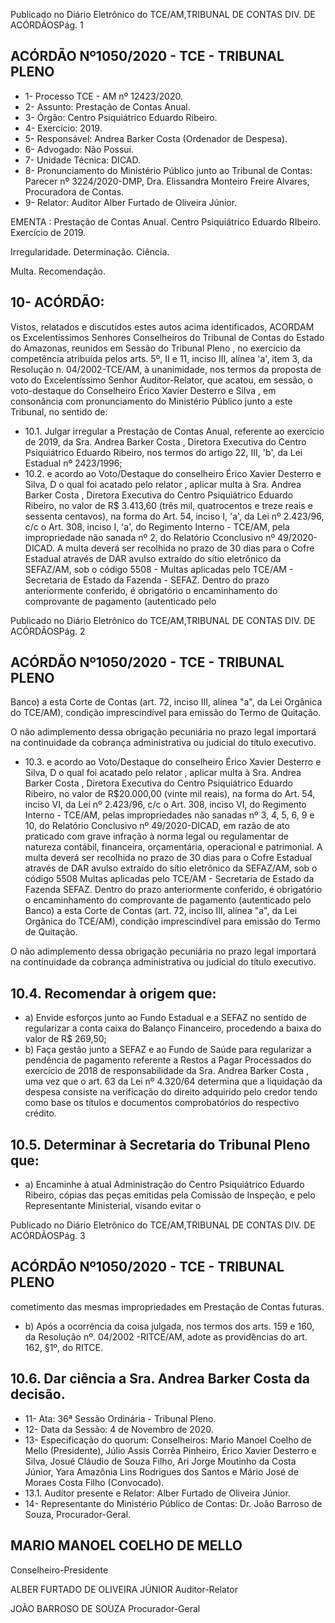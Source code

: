 Publicado  no  Diário  Eletrônico do TCE/AM,TRIBUNAL DE CONTAS DIV. DE ACÓRDÃOSPág. 1

## ACÓRDÃO Nº1050/2020 - TCE - TRIBUNAL PLENO

- 1- Processo TCE - AM nº 12423/2020.
- 2- Assunto: Prestação de Contas Anual.
- 3- Órgão: Centro Psiquiátrico Eduardo Ribeiro.
- 4- Exercício: 2019.
- 5- Responsável: Andrea Barker Costa (Ordenador de Despesa).
- 6- Advogado: Não Possui.
- 7- Unidade Técnica: DICAD.
- 8- Pronunciamento  do  Ministério  Público  junto  ao  Tribunal  de  Contas: Parecer  nº 3224/2020-DMP, Dra. Elissandra Monteiro Freire Alvares, Procuradora de Contas.
- 9- Relator: Auditor Alber Furtado de Oliveira Júnior.

EMENTA : Prestação de Contas Anual. Centro Psiquiátrico Eduardo RIbeiro. Exercício de 2019.

Irregularidade. Determinação. Ciência.

Multa. Recomendação.

## 10-  ACÓRDÃO:

Vistos, relatados e discutidos estes autos acima identificados, ACORDAM os Excelentíssimos Senhores Conselheiros do Tribunal de Contas do Estado do Amazonas, reunidos em Sessão do Tribunal Pleno , no exercício da competência atribuída pelos arts. 5º, II e 11, inciso III, alínea 'a', item 3, da Resolução n. 04/2002-TCE/AM, à unanimidade, nos termos da proposta de voto do Excelentíssimo Senhor Auditor-Relator, que acatou, em  sessão, o voto-destaque do Conselheiro Érico Xavier Desterro e Silva , em consonância com pronunciamento do Ministério Público junto a este Tribunal, no sentido de:

- 10.1. Julgar irregular a Prestação de Contas Anual, referente ao exercício de 2019,  da Sra.  Andrea  Barker  Costa , Diretora  Executiva  do  Centro Psiquiátrico  Eduardo  Ribeiro,  nos  termos  do  artigo  22,  III,  'b',  da  Lei Estadual nº 2423/1996;
- 10.2. e acordo ao Voto/Destaque do conselheiro Érico Xavier Desterro e Silva, D o  qual  foi  acatado  pelo  relator , aplicar  multa à Sra.  Andrea  Barker Costa , Diretora  Executiva  do  Centro  Psiquiátrico  Eduardo  Ribeiro,  no valor  de R$  3.413,60 (três  mil,  quatrocentos  e  treze  reais  e  sessenta centavos), na forma do Art. 54, inciso I, 'a', da Lei nº 2.423/96, c/c o Art. 308,  inciso  I,  'a',  do  Regimento  Interno  -  TCE/AM,  pela  impropriedade não  sanada  nº  2,  do  Relatório  Cconclusivo nº  49/2020-DICAD.  A  multa deverá ser recolhida no prazo de 30 dias para o Cofre Estadual através de DAR avulso extraído do sítio eletrônico da SEFAZ/AM, sob o código 5508 - Multas aplicadas pelo TCE/AM - Secretaria de Estado da Fazenda -  SEFAZ.  Dentro  do  prazo  anteriormente  conferido,  é  obrigatório  o encaminhamento do comprovante de pagamento (autenticado pelo

Publicado  no  Diário  Eletrônico do TCE/AM,TRIBUNAL DE CONTAS DIV. DE ACÓRDÃOSPág. 2

## ACÓRDÃO Nº1050/2020 - TCE - TRIBUNAL PLENO

Banco)  a  esta  Corte  de  Contas  (art.  72,  inciso  III,  alínea  "a",  da  Lei Orgânica do TCE/AM), condição imprescindível para emissão do Termo de Quitação.

O não adimplemento dessa obrigação pecuniária no prazo legal importará na continuidade da cobrança administrativa ou judicial do título executivo.

- 10.3. e acordo ao Voto/Destaque do conselheiro Érico Xavier Desterro e Silva, D o  qual  foi  acatado  pelo  relator , aplicar  multa à Sra.  Andrea  Barker Costa , Diretora  Executiva  do  Centro  Psiquiátrico  Eduardo  Ribeiro,  no valor de R$20.000,00 (vinte mil reais), na forma do Art. 54, inciso VI, da Lei nº 2.423/96, c/c o Art. 308, inciso VI, do Regimento Interno - TCE/AM, pelas impropriedades não sanadas nº 3, 4, 5, 6, 9 e 10, do Relatório Conclusivo nº 49/2020-DICAD, em razão de ato praticado com grave  infração  à  norma  legal  ou  regulamentar  de  natureza  contábil, financeira,  orçamentária,  operacional  e  patrimonial.  A  multa  deverá  ser recolhida  no prazo  de  30  dias para  o  Cofre  Estadual  através  de  DAR avulso  extraído  do  sítio  eletrônico  da  SEFAZ/AM,  sob  o  código  5508  Multas  aplicadas  pelo  TCE/AM  -  Secretaria  de  Estado  da  Fazenda  SEFAZ. Dentro do prazo anteriormente conferido, é obrigatório o encaminhamento do comprovante de pagamento (autenticado pelo Banco)  a  esta  Corte  de  Contas  (art.  72,  inciso  III,  alínea  "a",  da  Lei Orgânica do TCE/AM), condição imprescindível para emissão do Termo de Quitação.

O não adimplemento dessa obrigação pecuniária no prazo legal importará na continuidade da cobrança administrativa ou judicial do título executivo.

## 10.4. Recomendar à origem que:

- a) Envide esforços junto ao Fundo Estadual e a SEFAZ no sentido de regularizar  a  conta caixa  do  Balanço  Financeiro,  procedendo  a baixa do valor de R$ 269,50;
- b) Faça  gestão  junto  a  SEFAZ  e  ao  Fundo  de  Saúde  para regularizar a pendência de pagamento referente a Restos a Pagar Processados  do  exercício  de  2018  de  responsabilidade  da Sra. Andrea  Barker  Costa , uma  vez  que  o  art.  63  da  Lei  nº  4.320/64 determina que a liquidação da despesa consiste na verificação do direito adquirido pelo credor tendo como base os títulos e documentos comprobatórios do respectivo crédito.

## 10.5. Determinar à Secretaria do Tribunal Pleno que:

- a) Encaminhe à atual Administração do Centro Psiquiátrico Eduardo Ribeiro, cópias das peças emitidas pela Comissão de Inspeção,  e  pelo  Representante  Ministerial,  visando  evitar  o

Publicado  no  Diário  Eletrônico do TCE/AM,TRIBUNAL DE CONTAS DIV. DE ACÓRDÃOSPág. 3

## ACÓRDÃO Nº1050/2020 - TCE - TRIBUNAL PLENO

cometimento  das  mesmas  impropriedades  em  Prestação  de Contas futuras.

- b) Após a ocorrência da coisa julgada, nos termos dos arts. 159 e 160, da Resolução nº. 04/2002 -RITCE/AM, adote as providências do art. 162, §1º, do RITCE.

## 10.6. Dar ciência a Sra. Andrea Barker Costa da decisão.

- 11-  Ata: 36ª Sessão Ordinária - Tribunal Pleno.
- 12-  Data da Sessão: 4 de Novembro de 2020.
- 13-  Especificação do quorum: Conselheiros: Mario Manoel Coelho de Mello (Presidente), Júlio Assis Corrêa Pinheiro, Érico Xavier Desterro e Silva, Josué Cláudio de Souza Filho, Ari Jorge Moutinho da Costa Júnior, Yara Amazônia Lins Rodrigues dos Santos e Mário José de Moraes Costa Filho (Convocado).
- 13.1. Auditor presente e Relator: Alber Furtado de Oliveira Júnior.
- 14-  Representante  do  Ministério  Público  de  Contas: Dr. João  Barroso  de  Souza, Procurador-Geral.

## MARIO MANOEL COELHO DE MELLO

Conselheiro-Presidente

ALBER FURTADO DE OLIVEIRA JÚNIOR Auditor-Relator

JOÃO BARROSO DE SOUZA Procurador-Geral